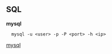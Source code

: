 ## SQL

**mysql**

      mysql -u <user> -p -P <port> -h <ip>
      
   [mysql](https://www.mysqltutorial.org/mysql-cheat-sheet.aspx)
